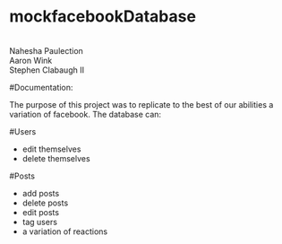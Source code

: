 # mockfacebookDatabase

<br>Nahesha Paulection
<br>Aaron Wink
<br>Stephen Clabaugh II


#Documentation:

The purpose of this project was to replicate to the best of our abilities a variation of facebook. The database can:

#Users
 
- edit themselves
- delete themselves

#Posts

- add posts
- delete posts
- edit posts
- tag users
- a variation of reactions


